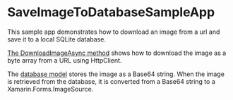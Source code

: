 # SaveImageToDatabaseSampleApp
This sample app demonstrates how to download an image from a url and save it to a local SQLite database.

[The DownloadImageAsync method](https://github.com/brminnick/SaveImageToDatabaseSampleApp/blob/master/SaveImageToDatabaseSampleApp/ViewModel/MainViewModel.cs#L144) shows how to download the image as a byte array from a URL using HttpClient.

The [database model](https://github.com/brminnick/SaveImageToDatabaseSampleApp/blob/master/SaveImageToDatabaseSampleApp/Model/DownloadedImageModel.cs) stores the image as a Base64 string. When the image is retrieved from the database, it is converted from a Base64 string to a Xamarin.Forms.ImageSource.
